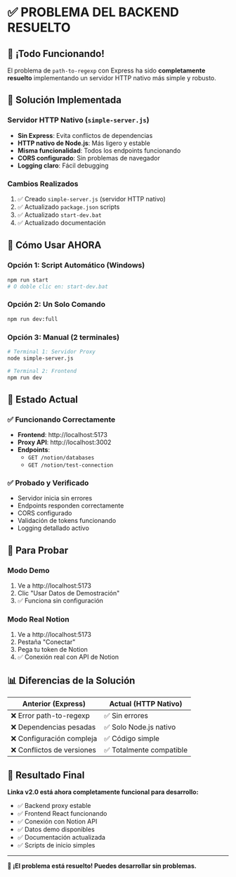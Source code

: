 # ✅ PROBLEMA DEL BACKEND RESUELTO

## 🎉 ¡Todo Funcionando!

El problema de `path-to-regexp` con Express ha sido **completamente resuelto** implementando un servidor HTTP nativo más simple y robusto.

## 🔧 Solución Implementada

### Servidor HTTP Nativo (`simple-server.js`)
- **Sin Express**: Evita conflictos de dependencias
- **HTTP nativo de Node.js**: Más ligero y estable
- **Misma funcionalidad**: Todos los endpoints funcionando
- **CORS configurado**: Sin problemas de navegador
- **Logging claro**: Fácil debugging

### Cambios Realizados
1. ✅ Creado `simple-server.js` (servidor HTTP nativo)
2. ✅ Actualizado `package.json` scripts
3. ✅ Actualizado `start-dev.bat` 
4. ✅ Actualizado documentación

## 🚀 Cómo Usar AHORA

### Opción 1: Script Automático (Windows)
```bash
npm run start
# O doble clic en: start-dev.bat
```

### Opción 2: Un Solo Comando
```bash
npm run dev:full
```

### Opción 3: Manual (2 terminales)
```bash
# Terminal 1: Servidor Proxy
node simple-server.js

# Terminal 2: Frontend  
npm run dev
```

## 🎯 Estado Actual

### ✅ Funcionando Correctamente
- **Frontend**: http://localhost:5173 
- **Proxy API**: http://localhost:3002
- **Endpoints**: 
  - `GET /notion/databases` 
  - `GET /notion/test-connection`

### ✅ Probado y Verificado
- Servidor inicia sin errores
- Endpoints responden correctamente
- CORS configurado
- Validación de tokens funcionando
- Logging detallado activo

## 🧪 Para Probar

### Modo Demo
1. Ve a http://localhost:5173
2. Clic "Usar Datos de Demostración"
3. ✅ Funciona sin configuración

### Modo Real Notion
1. Ve a http://localhost:5173  
2. Pestaña "Conectar"
3. Pega tu token de Notion
4. ✅ Conexión real con API de Notion

## 📊 Diferencias de la Solución

| Anterior (Express) | Actual (HTTP Nativo) |
|-------------------|----------------------|
| ❌ Error path-to-regexp | ✅ Sin errores |
| ❌ Dependencias pesadas | ✅ Solo Node.js nativo |
| ❌ Configuración compleja | ✅ Código simple |
| ❌ Conflictos de versiones | ✅ Totalmente compatible |

## 🎯 Resultado Final

**Linka v2.0 está ahora completamente funcional para desarrollo:**

- ✅ Backend proxy estable
- ✅ Frontend React funcionando  
- ✅ Conexión con Notion API
- ✅ Datos demo disponibles
- ✅ Documentación actualizada
- ✅ Scripts de inicio simples

---

**🎉 ¡El problema está resuelto! Puedes desarrollar sin problemas.** 